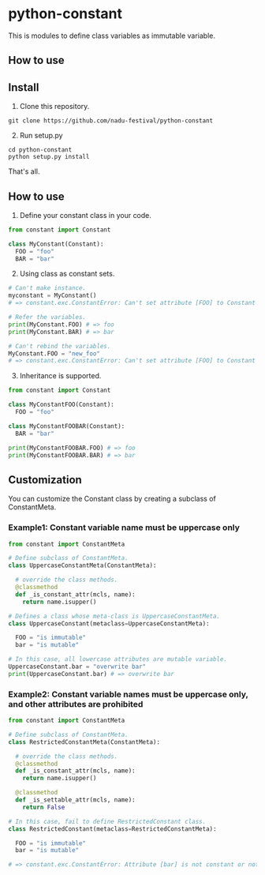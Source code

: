 # python-constant
This is modules to define class variables as immutable variable.

## How to use

## Install
1. Clone this repository.
  ```
  git clone https://github.com/nadu-festival/python-constant
  ```
2. Run setup.py
  ```
  cd python-constant
  python setup.py install
  ```
That's all.

## How to use
1. Define your constant class in your code.
  ```Python
  from constant import Constant

  class MyConstant(Constant):
    FOO = "foo"
    BAR = "bar"
  ```
2. Using class as constant sets.
  ```Python
  # Can't make instance.
  myconstant = MyConstant()
  # => constant.exc.ConstantError: Can't set attribute [FOO] to Constant

  # Refer the variables.
  print(MyConstant.FOO) # => foo
  print(MyConstant.BAR) # => bar

  # Can't rebind the variables.
  MyConstant.FOO = "new_foo"
  # => constant.exc.ConstantError: Can't set attribute [FOO] to Constant
  ```
3. Inheritance is supported.
  ```Python
  from constant import Constant

  class MyConstantFOO(Constant):
    FOO = "foo"

  class MyConstantFOOBAR(Constant):
    BAR = "bar"

  print(MyConstantFOOBAR.FOO) # => foo
  print(MyConstantFOOBAR.BAR) # => bar
  ```

## Customization
You can customize the Constant class by creating a subclass of ConstantMeta.

### Example1: Constant variable name must be uppercase only
```Python
from constant import ConstantMeta

# Define subclass of ConstantMeta.
class UppercaseConstantMeta(ConstantMeta):

  # override the class methods.
  @classmethod
  def _is_constant_attr(mcls, name):
    return name.isupper()

# Defines a class whose meta-class is UppercaseConstantMeta.
class UppercaseConstant(metaclass=UppercaseConstantMeta):

  FOO = "is immutable"
  bar = "is mutable"

# In this case, all lowercase attributes are mutable variable.
UppercaseConstant.bar = "overwrite bar"
print(UppercaseConstant.bar) # => overwrite bar
```

### Example2: Constant variable names must be uppercase only, and other attributes are prohibited
```Python
from constant import ConstantMeta

# Define subclass of ConstantMeta.
class RestrictedConstantMeta(ConstantMeta):

  # override the class methods.
  @classmethod
  def _is_constant_attr(mcls, name):
    return name.isupper()

  @classmethod
  def _is_settable_attr(mcls, name):
    return False

# In this case, fail to define RestrictedConstant class.
class RestrictedConstant(metaclass=RestrictedConstantMeta):

  FOO = "is immutable"
  bar = "is mutable"

# => constant.exc.ConstantError: Attribute [bar] is not constant or not settable.
```
